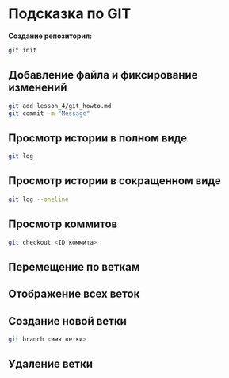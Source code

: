 # Подсказка по GIT

**Создание репозитория:**
```sh
git init
```
## Добавление файла и фиксирование изменений
```sh
git add lesson_4/git_howto.md
git commit -m "Message"
```
## Просмотр истории в полном виде
```sh
git log
```
## Просмотр истории в сокращенном виде
```sh
git log --oneline
```

## Просмотр коммитов
```sh
git checkout <ID коммита>
```

## Перемещение по веткам


## Отображение всех веток


## Создание новой ветки
```sh
git branch <имя ветки>
```

## Удаление ветки


